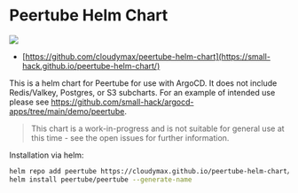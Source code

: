 # Peertube Helm Chart
<a href="https://github.com/small-hack/peertube-helm-chart/releases"><img src="https://img.shields.io/github/v/release/small-hack/peertube-helm-chart?style=plastic&labelColor=blue&color=green&logo=GitHub&logoColor=white"></a>

- [https://github.com/cloudymax/peertube-helm-chart](https://small-hack.github.io/peertube-helm-chart/)

This is a helm chart for Peertube for use with ArgoCD. It does not include Redis/Valkey, Postgres, or S3 subcharts. 
For an example of intended use please see https://github.com/small-hack/argocd-apps/tree/main/demo/peertube.

> This chart is a work-in-progress and is not suitable for general use at this time - see the open issues for further information.

Installation via helm:
```bash
helm repo add peertube https://cloudymax.github.io/peertube-helm-chart/
helm install peertube/peertube --generate-name
```


